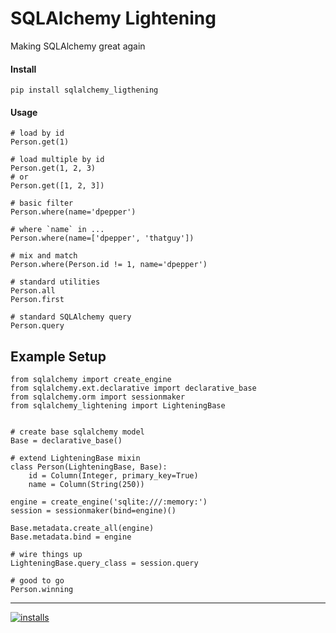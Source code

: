 SQLAlchemy Lightening
===
Making SQLAlchemy great again


#### Install
```pip install sqlalchemy_ligthening```


#### Usage
```
# load by id
Person.get(1)

# load multiple by id
Person.get(1, 2, 3)
# or
Person.get([1, 2, 3])

# basic filter
Person.where(name='dpepper')

# where `name` in ...
Person.where(name=['dpepper', 'thatguy'])

# mix and match
Person.where(Person.id != 1, name='dpepper')

# standard utilities
Person.all
Person.first

# standard SQLAlchemy query
Person.query
```

##  Example Setup
```
from sqlalchemy import create_engine
from sqlalchemy.ext.declarative import declarative_base
from sqlalchemy.orm import sessionmaker
from sqlalchemy_lightening import LighteningBase


# create base sqlalchemy model
Base = declarative_base()

# extend LighteningBase mixin
class Person(LighteningBase, Base):
    id = Column(Integer, primary_key=True)
    name = Column(String(250))

engine = create_engine('sqlite:///:memory:')
session = sessionmaker(bind=engine)()

Base.metadata.create_all(engine)
Base.metadata.bind = engine

# wire things up
LighteningBase.query_class = session.query

# good to go
Person.winning
```


----
[![installs](https://img.shields.io/pypi/dm/sqlalchemy_lightening.svg)](https://pypi.org/project/sqlalchemy_lightening)
